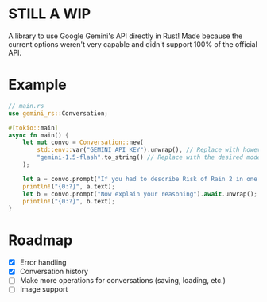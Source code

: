 # STILL A WIP
A library to use Google Gemini's API directly in Rust!
Made because the current options weren't very capable and didn't support 100% of the official API.

# Example
```rs
// main.rs
use gemini_rs::Conversation;

#[tokio::main]
async fn main() {
    let mut convo = Conversation::new(
        std::env::var("GEMINI_API_KEY").unwrap(), // Replace with however you want to get your API key
        "gemini-1.5-flash".to_string() // Replace with the desired model from https://ai.google.dev/gemini-api/docs/models/gemini
    );

    let a = convo.prompt("If you had to describe Risk of Rain 2 in one word, what word would it be?").await.unwrap();
    println!("{0:?}", a.text);
    let b = convo.prompt("Now explain your reasoning").await.unwrap();
    println!("{0:?}", b.text);
}
```

# Roadmap
- [x] Error handling
- [x] Conversation history
- [ ] Make more operations for conversations (saving, loading, etc.)
- [ ] Image support

